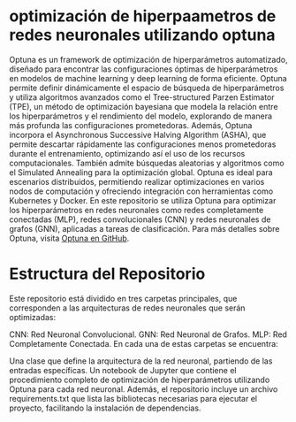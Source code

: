 # optimización de hiperpaametros de redes neuronales utilizando optuna

Optuna es un framework de optimización de hiperparámetros automatizado, diseñado para encontrar las configuraciones óptimas de hiperparámetros en modelos de machine learning y deep learning de forma eficiente. Optuna permite definir dinámicamente el espacio de búsqueda de hiperparámetros y utiliza algoritmos avanzados como el Tree-structured Parzen Estimator (TPE), un método de optimización bayesiana que modela la relación entre los hiperparámetros y el rendimiento del modelo, explorando de manera más profunda las configuraciones prometedoras. Además, Optuna incorpora el Asynchronous Successive Halving Algorithm (ASHA), que permite descartar rápidamente las configuraciones menos prometedoras durante el entrenamiento, optimizando así el uso de los recursos computacionales. También admite búsquedas aleatorias y algoritmos como el Simulated Annealing para la optimización global. Optuna es ideal para escenarios distribuidos, permitiendo realizar optimizaciones en varios nodos de computación y ofreciendo integración con herramientas como Kubernetes y Docker. En este repositorio se utiliza Optuna para optimizar los hiperparámetros en redes neuronales como redes completamente conectadas (MLP), redes convolucionales (CNN) y redes neuronales de grafos (GNN), aplicadas a tareas de clasificación. Para más detalles sobre Optuna, visita [Optuna en GitHub](https://github.com/optuna/optuna).

# Estructura del Repositorio

Este repositorio está dividido en tres carpetas principales, que corresponden a las arquitecturas de redes neuronales que serán optimizadas:

CNN: Red Neuronal Convolucional.
GNN: Red Neuronal de Grafos.
MLP: Red Completamente Conectada.
En cada una de estas carpetas se encuentra:

Una clase que define la arquitectura de la red neuronal, partiendo de las entradas específicas.
Un notebook de Jupyter que contiene el procedimiento completo de optimización de hiperparámetros utilizando Optuna para cada red neuronal.
Además, el repositorio incluye un archivo requirements.txt que lista las bibliotecas necesarias para ejecutar el proyecto, facilitando la instalación de dependencias.